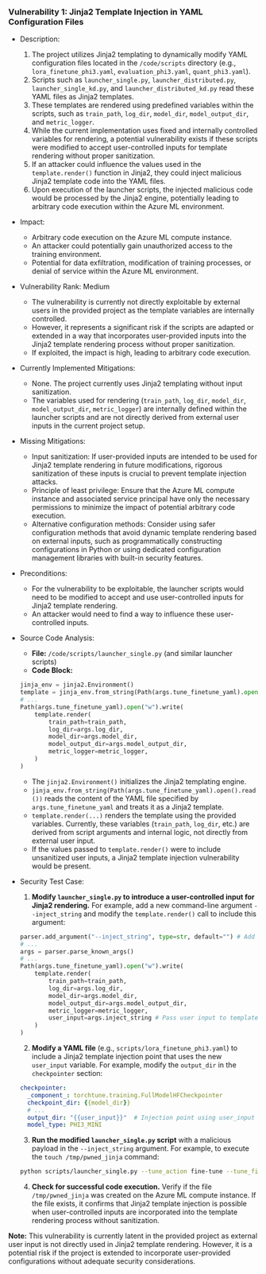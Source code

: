 ### Vulnerability 1: Jinja2 Template Injection in YAML Configuration Files

* Description:
    1. The project utilizes Jinja2 templating to dynamically modify YAML configuration files located in the `/code/scripts` directory (e.g., `lora_finetune_phi3.yaml`, `evaluation_phi3.yaml`, `quant_phi3.yaml`).
    2. Scripts such as `launcher_single.py`, `launcher_distributed.py`, `launcher_single_kd.py`, and `launcher_distributed_kd.py` read these YAML files as Jinja2 templates.
    3. These templates are rendered using predefined variables within the scripts, such as `train_path`, `log_dir`, `model_dir`, `model_output_dir`, and `metric_logger`.
    4. While the current implementation uses fixed and internally controlled variables for rendering, a potential vulnerability exists if these scripts were modified to accept user-controlled inputs for template rendering without proper sanitization.
    5. If an attacker could influence the values used in the `template.render()` function in Jinja2, they could inject malicious Jinja2 template code into the YAML files.
    6. Upon execution of the launcher scripts, the injected malicious code would be processed by the Jinja2 engine, potentially leading to arbitrary code execution within the Azure ML environment.

* Impact:
    - Arbitrary code execution on the Azure ML compute instance.
    - An attacker could potentially gain unauthorized access to the training environment.
    - Potential for data exfiltration, modification of training processes, or denial of service within the Azure ML environment.

* Vulnerability Rank: Medium
    - The vulnerability is currently not directly exploitable by external users in the provided project as the template variables are internally controlled.
    - However, it represents a significant risk if the scripts are adapted or extended in a way that incorporates user-provided inputs into the Jinja2 template rendering process without proper sanitization.
    - If exploited, the impact is high, leading to arbitrary code execution.

* Currently Implemented Mitigations:
    - None. The project currently uses Jinja2 templating without input sanitization.
    - The variables used for rendering (`train_path`, `log_dir`, `model_dir`, `model_output_dir`, `metric_logger`) are internally defined within the launcher scripts and are not directly derived from external user inputs in the current project setup.

* Missing Mitigations:
    - Input sanitization: If user-provided inputs are intended to be used for Jinja2 template rendering in future modifications, rigorous sanitization of these inputs is crucial to prevent template injection attacks.
    - Principle of least privilege: Ensure that the Azure ML compute instance and associated service principal have only the necessary permissions to minimize the impact of potential arbitrary code execution.
    - Alternative configuration methods: Consider using safer configuration methods that avoid dynamic template rendering based on external inputs, such as programmatically constructing configurations in Python or using dedicated configuration management libraries with built-in security features.

* Preconditions:
    - For the vulnerability to be exploitable, the launcher scripts would need to be modified to accept and use user-controlled inputs for Jinja2 template rendering.
    - An attacker would need to find a way to influence these user-controlled inputs.

* Source Code Analysis:
    - **File:** `/code/scripts/launcher_single.py` (and similar launcher scripts)
    - **Code Block:**
    ```python
    jinja_env = jinja2.Environment()
    template = jinja_env.from_string(Path(args.tune_finetune_yaml).open().read())
    # ...
    Path(args.tune_finetune_yaml).open("w").write(
        template.render(
            train_path=train_path,
            log_dir=args.log_dir,
            model_dir=args.model_dir,
            model_output_dir=args.model_output_dir,
            metric_logger=metric_logger,
        )
    )
    ```
    - The `jinja2.Environment()` initializes the Jinja2 templating engine.
    - `jinja_env.from_string(Path(args.tune_finetune_yaml).open().read())` reads the content of the YAML file specified by `args.tune_finetune_yaml` and treats it as a Jinja2 template.
    - `template.render(...)` renders the template using the provided variables. Currently, these variables (`train_path`, `log_dir`, etc.) are derived from script arguments and internal logic, not directly from external user input.
    - If the values passed to `template.render()` were to include unsanitized user inputs, a Jinja2 template injection vulnerability would be present.

* Security Test Case:
    1. **Modify `launcher_single.py` to introduce a user-controlled input for Jinja2 rendering.** For example, add a new command-line argument `--inject_string` and modify the `template.render()` call to include this argument:
    ```python
    parser.add_argument("--inject_string", type=str, default="") # Add new argument
    # ...
    args = parser.parse_known_args()
    # ...
    Path(args.tune_finetune_yaml).open("w").write(
        template.render(
            train_path=train_path,
            log_dir=args.log_dir,
            model_dir=args.model_dir,
            model_output_dir=args.model_output_dir,
            metric_logger=metric_logger,
            user_input=args.inject_string # Pass user input to template
        )
    )
    ```
    2. **Modify a YAML file** (e.g., `scripts/lora_finetune_phi3.yaml`) to include a Jinja2 template injection point that uses the new `user_input` variable. For example, modify the `output_dir` in the `checkpointer` section:
    ```yaml
    checkpointer:
      _component_: torchtune.training.FullModelHFCheckpointer
      checkpoint_dir: {{model_dir}}
      # ...
      output_dir: "{{user_input}}"  # Injection point using user_input
      model_type: PHI3_MINI
    ```
    3. **Run the modified `launcher_single.py` script** with a malicious payload in the `--inject_string` argument. For example, to execute the `touch /tmp/pwned_jinja` command:
    ```bash
    python scripts/launcher_single.py --tune_action fine-tune --tune_finetune_yaml scripts/lora_finetune_phi3.yaml --model_dir model --log_dir log --model_output_dir output --hf_token <YOUR_HF_TOKEN> --inject_string "{{os.system('touch /tmp/pwned_jinja')}}"
    ```
    4. **Check for successful code execution.** Verify if the file `/tmp/pwned_jinja` was created on the Azure ML compute instance. If the file exists, it confirms that Jinja2 template injection is possible when user-controlled inputs are incorporated into the template rendering process without sanitization.

**Note:** This vulnerability is currently latent in the provided project as external user input is not directly used in Jinja2 template rendering. However, it is a potential risk if the project is extended to incorporate user-provided configurations without adequate security considerations.